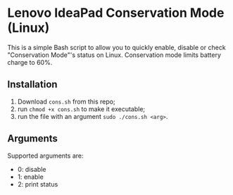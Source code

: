 # Lenovo IdeaPad Conservation Mode (Linux)  
 
This is a simple Bash script to allow you to quickly enable, disable or check "Conservation Mode"'s status on Linux.  Conservation mode limits battery charge to 60%.  
  
## Installation
1. Download `cons.sh` from this repo;
2. run `chmod +x cons.sh` to make it executable;
3. run the file with an argument `sudo ./cons.sh <arg>`.  
  
## Arguments
Supported arguments are:
 - 0: disable
 - 1: enable
 - 2: print status